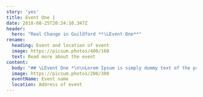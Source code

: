 ```yaml
---
story: 'yes'
title: Event One |
date: 2018-08-25T20:24:10.347Z
header:
  hero: "Real Change in Guildford **\LEvent One**"
rename:
  heading: Event and location of event
  image: https://picsum.photos/400/160
  text: Read more about the event
content:
  body: "## \LEvent One *\n\nLorem Ipsum is simply dummy text of the printing and typesetting industry. Lorem Ipsum has been the industry's standard dummy text ever since the 1500s, when an unknown printer took a galley of type and scrambled it to make a type specimen book. It has survived not only five centuries, but also the leap into electronic typesetting, remaining essentially unchanged. It was popularised in the 1960s with the release of Letraset sheets containing Lorem Ipsum passages, and more recently with desktop publishing software like Aldus PageMaker including versions of Lorem Ipsum.\n\n**Call to come to this event!**"
  image: https://picsum.photos/200/300
  eventName: Event name
  location: Address of event
---
```


